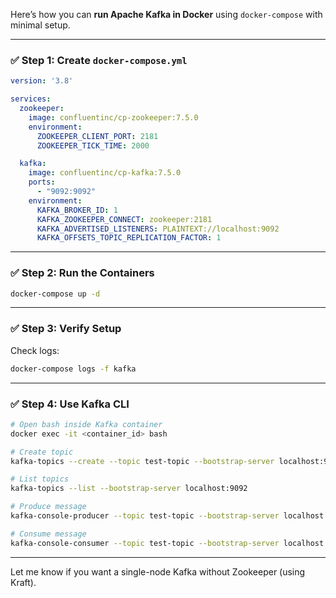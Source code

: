 Here’s how you can **run Apache Kafka in Docker** using `docker-compose` with minimal setup.

---

### ✅ Step 1: Create `docker-compose.yml`

```yaml
version: '3.8'

services:
  zookeeper:
    image: confluentinc/cp-zookeeper:7.5.0
    environment:
      ZOOKEEPER_CLIENT_PORT: 2181
      ZOOKEEPER_TICK_TIME: 2000

  kafka:
    image: confluentinc/cp-kafka:7.5.0
    ports:
      - "9092:9092"
    environment:
      KAFKA_BROKER_ID: 1
      KAFKA_ZOOKEEPER_CONNECT: zookeeper:2181
      KAFKA_ADVERTISED_LISTENERS: PLAINTEXT://localhost:9092
      KAFKA_OFFSETS_TOPIC_REPLICATION_FACTOR: 1
```

---

### ✅ Step 2: Run the Containers

```bash
docker-compose up -d
```

---

### ✅ Step 3: Verify Setup

Check logs:

```bash
docker-compose logs -f kafka
```

---

### ✅ Step 4: Use Kafka CLI

```bash
# Open bash inside Kafka container
docker exec -it <container_id> bash

# Create topic
kafka-topics --create --topic test-topic --bootstrap-server localhost:9092 --partitions 1 --replication-factor 1

# List topics
kafka-topics --list --bootstrap-server localhost:9092

# Produce message
kafka-console-producer --topic test-topic --bootstrap-server localhost:9092

# Consume message
kafka-console-consumer --topic test-topic --bootstrap-server localhost:9092 --from-beginning
```

---

Let me know if you want a single-node Kafka without Zookeeper (using Kraft).


